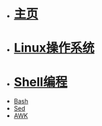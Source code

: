 - # [主页](/)
- # [Linux操作系统](linux/)
- # [Shell编程](shell/)
 - [Bash](shell/bash/)
 - [Sed](shell/sed/)
 - [AWK](shell/awk/)
